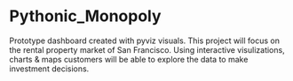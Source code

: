 # Pythonic_Monopoly
Prototype dashboard created with pyviz visuals. 
This project will focus on the rental property market of San Francisco.
Using interactive visulizations, charts & maps customers will be able to explore the data to make investment decisions.  